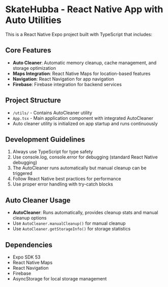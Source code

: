 # SkateHubba - React Native App with Auto Utilities

This is a React Native Expo project built with TypeScript that includes:

## Core Features

- **Auto Cleaner**: Automatic memory cleanup, cache management, and storage optimization
- **Maps Integration**: React Native Maps for location-based features
- **Navigation**: React Navigation for app navigation
- **Firebase**: Firebase integration for backend services

## Project Structure

- `/utils/` - Contains AutoCleaner utility
- `App.tsx` - Main application component with integrated AutoCleaner
- Auto cleaner utility is initialized on app startup and runs continuously

## Development Guidelines

1. Always use TypeScript for type safety
2. Use console.log, console.error for debugging (standard React Native debugging)
3. The AutoCleaner runs automatically but manual cleanup can be triggered
4. Follow React Native best practices for performance
5. Use proper error handling with try-catch blocks

## Auto Cleaner Usage

- **AutoCleaner**: Runs automatically, provides cleanup stats and manual cleanup options
- Use `AutoCleaner.manualCleanup()` for manual cleanup
- Use `AutoCleaner.getStorageInfo()` for storage statistics

## Dependencies

- Expo SDK 53
- React Native Maps
- React Navigation
- Firebase
- AsyncStorage for local storage management

